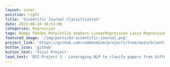 ```yaml
---
layout: inner
position: right
title: 'Scientific Journal Classification'
date: 2023-08-10 16:53:00
categories: Regression
tags: Numpy Pandas Matplotlib Seaborn LinearRegression Lasso Regression RidgeRegression
featured_image: '/img/posts/02-scientific-journal.png'
project_link: 'https://github.com/combendium/projects/tree/main/Scientific-Journal-Classification'
button_icon: 'github'
button_text: 'Visit Project'
lead_text: 'DSI Project 3 - Leveraging NLP to clasify papers from different Journal and extract keywords to guide researchers on they publishing journey and improve they success rate.'
---
```

